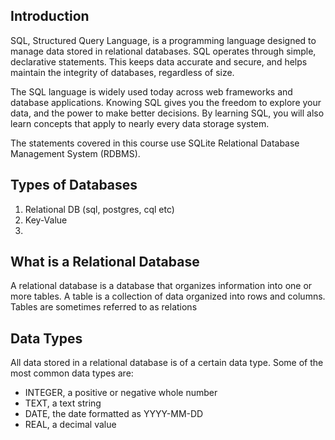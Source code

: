 ## Introduction

SQL, Structured Query Language, is a programming language designed to manage data stored in relational databases. 
SQL operates through simple, declarative statements. 
This keeps data accurate and secure, and helps maintain the integrity of databases, regardless of size.

The SQL language is widely used today across web frameworks and database applications. 
Knowing SQL gives you the freedom to explore your data, and the power to make better decisions. 
By learning SQL, you will also learn concepts that apply to nearly every data storage system.

The statements covered in this course use SQLite Relational Database Management System (RDBMS). 

## Types of Databases
1. Relational DB (sql, postgres, cql etc)
2. Key-Value 
3. 

## What is a Relational Database

A relational database is a database that organizes information into one or more tables. 
A table is a collection of data organized into rows and columns. 
Tables are sometimes referred to as relations

## Data Types

All data stored in a relational database is of a certain data type. Some of the most common data types are:

- INTEGER, a positive or negative whole number
- TEXT, a text string
- DATE, the date formatted as YYYY-MM-DD
- REAL, a decimal value


